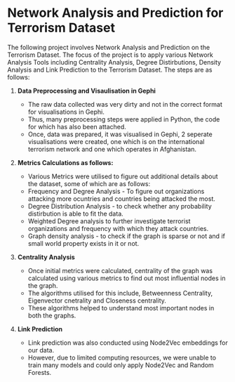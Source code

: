 # Network Analysis and Prediction for Terrorism Dataset
The following project involves Network Analysis and Prediction on the Terrorism Dataset. The focus of the project is to apply various Network Analysis Tools including Centrality Analysis, Degree Distirbutions, Density Analysis and Link Prediction to the Terrorism Dataset. The steps are as follows:

1. **Data Preprocessing and Visaulisation in Gephi**
    - The raw data collected was very dirty and not in the correct format for visualisations in Gephi.
    - Thus, many preprocessing steps were applied in Python, the code for which has also been attached.
    - Once, data was prepared, it was visualised in Gephi, 2 seperate visualisations were created, one which is on the international terrorism network and one which operates in Afghanistan.

2. **Metrics Calculations as follows:**
    - Various Metrics were utilised to figure out additional details about the dataset, some of which are as follows:
    - Frequency and Degree Analysis - To figure out organizations attacking more ocuntries and countries being attacked the most.
    - Degree Distribution Analysis - to check whether any probability distirbution is able to fit the data.
    - Weighted Degree analysis to further investigate terrorist organizations and frequency with which they attack countries.
    - Graph density analysis - to check if the graph is sparse or not and if small world property exists in it or not.

3. **Centrality Analysis**
    - Once initial metrics were calculated, centrality of the graph was calculated using various metrics to find out most influential nodes in the graph.
    - The algorithms utilised for this include, Betweenness Centrality, Eigenvector cnetrality and Closeness centrality.
    - These algorithms helped to understand most important nodes in both the graphs.

4. **Link Prediction**
    - Link prediction was also conducted using Node2Vec embeddings for our data.
    - However, due to limited computing resources, we were unable to train many models and could only apply Node2Vec and Random Forests.

